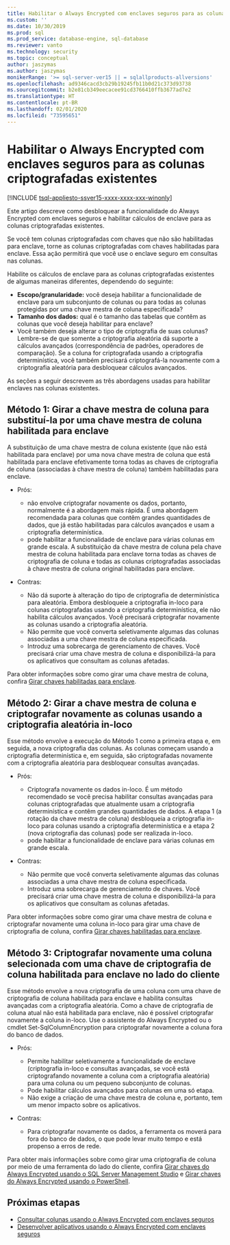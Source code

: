 ```yaml
---
title: Habilitar o Always Encrypted com enclaves seguros para as colunas criptografadas existentes | Microsoft Docs
ms.custom: ''
ms.date: 10/30/2019
ms.prod: sql
ms.prod_service: database-engine, sql-database
ms.reviewer: vanto
ms.technology: security
ms.topic: conceptual
author: jaszymas
ms.author: jaszymas
monikerRange: '>= sql-server-ver15 || = sqlallproducts-allversions'
ms.openlocfilehash: ad9346cacd3cb29b19245fb11b0d21c373d93738
ms.sourcegitcommit: b2e81cb349eecacee91cd3766410ffb3677ad7e2
ms.translationtype: HT
ms.contentlocale: pt-BR
ms.lasthandoff: 02/01/2020
ms.locfileid: "73595651"
---
```

# <a name="enable-always-encrypted-with-secure-enclaves-for-existing-encrypted-columns"></a>Habilitar o Always Encrypted com enclaves seguros para as colunas criptografadas existentes 
[!INCLUDE [tsql-appliesto-ssver15-xxxx-xxxx-xxx-winonly](../../../includes/tsql-appliesto-ssver15-xxxx-xxxx-xxx-winonly.md)]

Este artigo descreve como desbloquear a funcionalidade do Always Encrypted com enclaves seguros e habilitar cálculos de enclave para as colunas criptografadas existentes.  

Se você tem colunas criptografadas com chaves que não são habilitadas para enclave, torne as colunas criptografadas com chaves habilitadas para enclave. Essa ação permitirá que você use o enclave seguro em consultas nas colunas.

Habilite os cálculos de enclave para as colunas criptografadas existentes de algumas maneiras diferentes, dependendo do seguinte:

- **Escopo/granularidade:** você deseja habilitar a funcionalidade de enclave para um subconjunto de colunas ou para todas as colunas protegidas por uma chave mestra de coluna especificada?
- **Tamanho dos dados:** qual é o tamanho das tabelas que contêm as colunas que você deseja habilitar para enclave?
- Você também deseja alterar o tipo de criptografia de suas colunas? Lembre-se de que somente a criptografia aleatória dá suporte a cálculos avançados (correspondência de padrões, operadores de comparação). Se a coluna for criptografada usando a criptografia determinística, você também precisará criptografá-la novamente com a criptografia aleatória para desbloquear cálculos avançados.

As seções a seguir descrevem as três abordagens usadas para habilitar enclaves nas colunas existentes.

## <a name="method-1-rotate-the-column-master-key-to-replace-it-with-an-enclave-enabled-column-master-key"></a>Método 1: Girar a chave mestra de coluna para substituí-la por uma chave mestra de coluna habilitada para enclave
A substituição de uma chave mestra de coluna existente (que não está habilitada para enclave) por uma nova chave mestra de coluna que está habilitada para enclave efetivamente torna todas as chaves de criptografia de coluna (associadas à chave mestra de coluna) também habilitadas para enclave.

- Prós:
  - não envolve criptografar novamente os dados, portanto, normalmente é a abordagem mais rápida. É uma abordagem recomendada para colunas que contêm grandes quantidades de dados, que já estão habilitadas para cálculos avançados e usam a criptografia determinística.
  - pode habilitar a funcionalidade de enclave para várias colunas em grande escala. A substituição da chave mestra de coluna pela chave mestra de coluna habilitada para enclave torna todas as chaves de criptografia de coluna e todas as colunas criptografadas associadas à chave mestra de coluna original habilitadas para enclave.
  
- Contras:
  - Não dá suporte à alteração do tipo de criptografia de determinística para aleatória. Embora desbloqueie a criptografia in-loco para colunas criptografadas usando a criptografia determinística, ele não habilita cálculos avançados. Você precisará criptografar novamente as colunas usando a criptografia aleatória.
  - Não permite que você converta seletivamente algumas das colunas associadas a uma chave mestra de coluna especificada.
  - Introduz uma sobrecarga de gerenciamento de chaves. Você precisará criar uma chave mestra de coluna e disponibilizá-la para os aplicativos que consultam as colunas afetadas.

Para obter informações sobre como girar uma chave mestra de coluna, confira [Girar chaves habilitadas para enclave](always-encrypted-enclaves-rotate-keys.md).

## <a name="method-2-rotate-the-column-master-key-and-re-encrypt-columns-using-randomized-encryption-in-place"></a>Método 2: Girar a chave mestra de coluna e criptografar novamente as colunas usando a criptografia aleatória in-loco
Esse método envolve a execução do Método 1 como a primeira etapa e, em seguida, a nova criptografia das colunas. As colunas começam usando a criptografia determinística e, em seguida, são criptografadas novamente com a criptografia aleatória para desbloquear consultas avançadas.

- Prós:
  - Criptografa novamente os dados in-loco. É um método recomendado se você precisa habilitar consultas avançadas para colunas criptografadas que atualmente usam a criptografia determinística e contêm grandes quantidades de dados. A etapa 1 (a rotação da chave mestra de coluna) desbloqueia a criptografia in-loco para colunas usando a criptografia determinística e a etapa 2 (nova criptografia das colunas) pode ser realizada in-loco.
  - pode habilitar a funcionalidade de enclave para várias colunas em grande escala.
  
- Contras:
  - Não permite que você converta seletivamente algumas das colunas associadas a uma chave mestra de coluna especificada.
  - Introduz uma sobrecarga de gerenciamento de chaves. Você precisará criar uma chave mestra de coluna e disponibilizá-la para os aplicativos que consultam as colunas afetadas.

Para obter informações sobre como girar uma chave mestra de coluna e criptografar novamente uma coluna in-loco para girar uma chave de criptografia de coluna, confira [Girar chaves habilitadas para enclave](always-encrypted-enclaves-rotate-keys.md).

## <a name="method-3-re-encrypt-a-selected-column-with-an-enclave-enabled-column-encryption-key-on-the-client-side"></a>Método 3: Criptografar novamente uma coluna selecionada com uma chave de criptografia de coluna habilitada para enclave no lado do cliente
Esse método envolve a nova criptografia de uma coluna com uma chave de criptografia de coluna habilitada para enclave e habilita consultas avançadas com a criptografia aleatória. Como a chave de criptografia de coluna atual não está habilitada para enclave, não é possível criptografar novamente a coluna in-loco. Use o assistente do Always Encrypted ou o cmdlet Set-SqlColumnEncryption para criptografar novamente a coluna fora do banco de dados.

- Prós:
  - Permite habilitar seletivamente a funcionalidade de enclave (criptografia in-loco e consultas avançadas, se você está criptografando novamente a coluna com a criptografia aleatória) para uma coluna ou um pequeno subconjunto de colunas.
  - Pode habilitar cálculos avançados para colunas em uma só etapa.
  - Não exige a criação de uma chave mestra de coluna e, portanto, tem um menor impacto sobre os aplicativos.
  
- Contras:
  - Para criptografar novamente os dados, a ferramenta os moverá para fora do banco de dados, o que pode levar muito tempo e está propenso a erros de rede.

Para obter mais informações sobre como girar uma criptografia de coluna por meio de uma ferramenta do lado do cliente, confira [Girar chaves do Always Encrypted usando o SQL Server Management Studio](rotate-always-encrypted-keys-using-ssms.md) e [Girar chaves do Always Encrypted usando o PowerShell](rotate-always-encrypted-keys-using-powershell.md).

## <a name="next-steps"></a>Próximas etapas
- [Consultar colunas usando o Always Encrypted com enclaves seguros](always-encrypted-enclaves-query-columns.md)
- [Desenvolver aplicativos usando o Always Encrypted com enclaves seguros](always-encrypted-enclaves-client-development.md)
